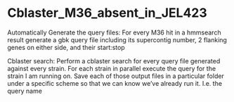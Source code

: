 # Cblaster_M36_absent_in_JEL423

Automatically Generate the query files:
  For every M36 hit in a hmmsearch result generate a gbk query file including its supercontig number, 2 flanking genes on either side, and their start:stop

Cblaster search:
  Perform a cblaster search for every query file generated against every strain. 
  For each strain in parallel execute the query for the strain I am running on. 
  Save each of those output files in a particular folder under a specific scheme so that we can know we’ve already run it. I.e. the query name
  
